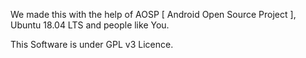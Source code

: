 We made this with the help of AOSP [ Android Open Source Project ], Ubuntu 18.04 LTS and people like You.

This Software is under GPL v3 Licence.
